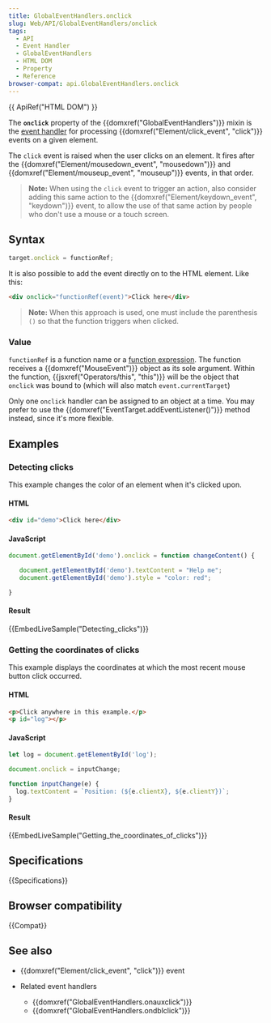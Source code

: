 ```yaml
---
title: GlobalEventHandlers.onclick
slug: Web/API/GlobalEventHandlers/onclick
tags:
  - API
  - Event Handler
  - GlobalEventHandlers
  - HTML DOM
  - Property
  - Reference
browser-compat: api.GlobalEventHandlers.onclick
---
```

{{ ApiRef("HTML DOM") }}

The **`onclick`** property of the
{{domxref("GlobalEventHandlers")}} mixin is the [event handler](/en-US/docs/Web/Events/Event_handlers) for
processing {{domxref("Element/click_event", "click")}} events on a given element.

The `click` event is raised when the user clicks on an element. It fires
after the {{domxref("Element/mousedown_event", "mousedown")}} and
{{domxref("Element/mouseup_event", "mouseup")}} events, in that order.

> **Note:** When using the `click` event to
> trigger an action, also consider adding this same action to the
> {{domxref("Element/keydown_event", "keydown")}} event, to allow the use of that same
> action by people who don't use a mouse or a touch screen.

## Syntax

```js
target.onclick = functionRef;
```

It is also possible to add the event directly on to the HTML element. Like this:
```html
<div onclick="functionRef(event)">Click here</div>
```

> **Note:** When this approach is used, one  must include
> the parenthesis `()` so that the function triggers when clicked.

### Value

`functionRef` is a function name or a [function
expression](/en-US/docs/Web/JavaScript/Reference/Operators/function). The function receives a {{domxref("MouseEvent")}} object as its sole
argument. Within the function, {{jsxref("Operators/this", "this")}} will be the object
that `onclick` was bound to (which will also match
`event.currentTarget`)

Only one `onclick` handler can be assigned to an object at a time. You may
prefer to use the {{domxref("EventTarget.addEventListener()")}} method instead, since
it's more flexible.

## Examples

### Detecting clicks

This example changes the color of an element when it's clicked upon.

#### HTML

```html
<div id="demo">Click here</div>
```

#### JavaScript

```js
document.getElementById('demo').onclick = function changeContent() {

   document.getElementById('demo').textContent = "Help me";
   document.getElementById('demo').style = "color: red";

}
```

#### Result

{{EmbedLiveSample("Detecting_clicks")}}

### Getting the coordinates of clicks

This example displays the coordinates at which the most recent mouse button click
occurred.

#### HTML

```html
<p>Click anywhere in this example.</p>
<p id="log"></p>
```

#### JavaScript

```js
let log = document.getElementById('log');

document.onclick = inputChange;

function inputChange(e) {
  log.textContent = `Position: (${e.clientX}, ${e.clientY})`;
}
```

#### Result

{{EmbedLiveSample("Getting_the_coordinates_of_clicks")}}

## Specifications

{{Specifications}}

## Browser compatibility

{{Compat}}

## See also

- {{domxref("Element/click_event", "click")}} event
- Related event handlers

  - {{domxref("GlobalEventHandlers.onauxclick")}}
  - {{domxref("GlobalEventHandlers.ondblclick")}}
